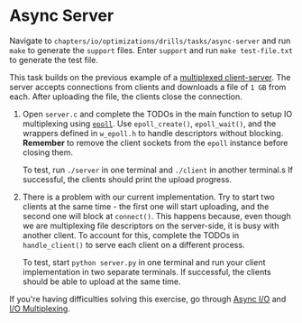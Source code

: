 # Async Server

Navigate to `chapters/io/optimizations/drills/tasks/async-server` and run `make` to generate the `support` files.
Enter `support` and run `make test-file.txt` to generate the test file.

This task builds on the previous example of a [multiplexed client-server](../../tasks/multiplexed-client-server/README.md).
The server accepts connections from clients and downloads a file of `1 GB` from each.
After uploading the file, the clients close the connection.

1. Open `server.c` and complete the TODOs in the main function to setup IO multiplexing using [`epoll`](https://man7.org/linux/man-pages/man7/epoll.7.html).
   Use `epoll_create()`, `epoll_wait()`, and the wrappers defined in `w_epoll.h` to handle descriptors without blocking.
   **Remember** to remove the client sockets from the `epoll` instance before closing them.

   To test, run `./server` in one terminal and `./client` in another terminal.s
   If successful, the clients should print the upload progress.

2. There is a problem with our current implementation.
   Try to start two clients at the same time - the first one will start uploading, and the second one will block at `connect()`.
   This happens because, even though we are multiplexing file descriptors on the server-side, it is busy with another client.
   To account for this, complete the TODOs in `handle_client()` to serve each client on a different process.

   To test, start `python server.py` in one terminal and run your client implementation in two separate terminals.
   If successful, the clients should be able to upload at the same time.

If you're having difficulties solving this exercise, go through [Async I/O](../../../reading/async-io.md) and [I/O Multiplexing](../../../reading/io-multiplexing.md).
